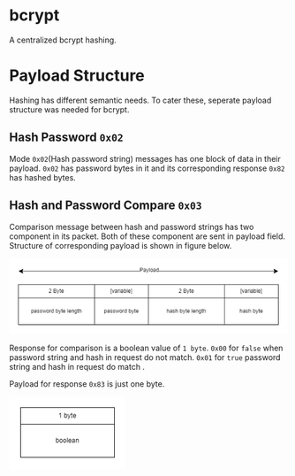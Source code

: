 
# bcrypt
A centralized bcrypt hashing. 


# Payload Structure
Hashing has different semantic needs. To cater these, seperate payload structure was needed for bcrypt.  

## Hash Password `0x02`
Mode `0x02`(Hash password string) messages has one block of data in their payload. `0x02` has password bytes in it and its corresponding response `0x82` has hashed bytes.

## Hash and Password Compare `0x03`
Comparison message between hash and password strings has two component in its packet. Both of these component are sent in payload field. Structure of corresponding payload is shown in figure below.

![packet structure](./img/hash_compare_request.png)

Response for comparison is a boolean value of `1 byte`. `0x00` for `false` when password string and hash in request do not match. `0x01` for `true` password string and hash in request do match . 

Payload for response `0x83` is just one byte.

![packet structure](./img/hash_compare_response.png)
